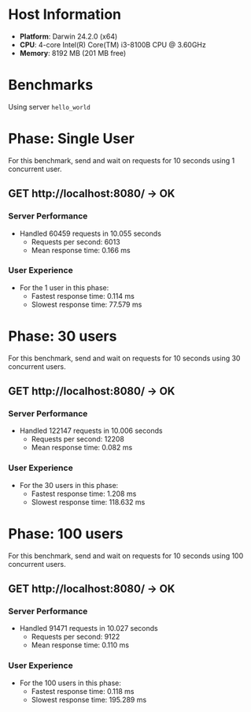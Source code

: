 # Host Information

- **Platform**: Darwin 24.2.0 (x64)
- **CPU**: 4-core Intel(R) Core(TM) i3-8100B CPU @ 3.60GHz
- **Memory**: 8192 MB (201 MB free)

# Benchmarks

Using server `hello_world`

# Phase: Single User

For this benchmark, send and wait on requests for 10 seconds using 1 concurrent user.


## GET http://localhost:8080/ -> OK

### Server Performance

- Handled 60459 requests in 10.055 seconds
  - Requests per second: 6013
  - Mean response time: 0.166 ms

### User Experience

- For the 1 user in this phase:
  - Fastest response time: 0.114 ms
  - Slowest response time: 77.579 ms


# Phase: 30 users

For this benchmark, send and wait on requests for 10 seconds using 30 concurrent users.


## GET http://localhost:8080/ -> OK

### Server Performance

- Handled 122147 requests in 10.006 seconds
  - Requests per second: 12208
  - Mean response time: 0.082 ms

### User Experience

- For the 30 users in this phase:
  - Fastest response time: 1.208 ms
  - Slowest response time: 118.632 ms


# Phase: 100 users

For this benchmark, send and wait on requests for 10 seconds using 100 concurrent users.


## GET http://localhost:8080/ -> OK

### Server Performance

- Handled 91471 requests in 10.027 seconds
  - Requests per second: 9122
  - Mean response time: 0.110 ms

### User Experience

- For the 100 users in this phase:
  - Fastest response time: 0.118 ms
  - Slowest response time: 195.289 ms

